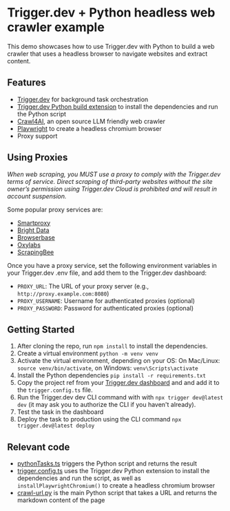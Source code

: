 # Trigger.dev + Python headless web crawler example

This demo showcases how to use Trigger.dev with Python to build a web crawler that uses a headless browser to navigate websites and extract content.

## Features

- [Trigger.dev](https://trigger.dev) for background task orchestration
- [Trigger.dev Python build extension](https://trigger.dev/docs/config/extensions/pythonExtension) to install the dependencies and run the Python script
- [Crawl4AI](https://github.com/unclecode/crawl4ai), an open source LLM friendly web crawler
- [Playwright](https://playwright.dev/) to create a headless chromium browser
- Proxy support

## Using Proxies

_When web scraping, you MUST use a proxy to comply with the Trigger.dev terms of service. Direct scraping of third-party websites without the site owner’s permission using Trigger.dev Cloud is prohibited and will result in account suspension._

Some popular proxy services are:

- [Smartproxy](https://smartproxy.com/)
- [Bright Data](https://brightdata.com/)
- [Browserbase](https://browserbase.com/)
- [Oxylabs](https://oxylabs.io/)
- [ScrapingBee](https://scrapingbee.com/)

Once you have a proxy service, set the following environment variables in your Trigger.dev .env file, and add them to the Trigger.dev dashboard:

- `PROXY_URL`: The URL of your proxy server (e.g., `http://proxy.example.com:8080`)
- `PROXY_USERNAME`: Username for authenticated proxies (optional)
- `PROXY_PASSWORD`: Password for authenticated proxies (optional)

## Getting Started

1. After cloning the repo, run `npm install` to install the dependencies.
2. Create a virtual environment `python -m venv venv`
3. Activate the virtual environment, depending on your OS: On Mac/Linux: `source venv/bin/activate`, on Windows: `venv\Scripts\activate`
4. Install the Python dependencies `pip install -r requirements.txt`
5. Copy the project ref from your [Trigger.dev dashboard](https://cloud.trigger.dev) and and add it to the `trigger.config.ts` file.
6. Run the Trigger.dev dev CLI command with with `npx trigger dev@latest dev` (it may ask you to authorize the CLI if you haven't already).
7. Test the task in the dashboard
8. Deploy the task to production using the CLI command `npx trigger.dev@latest deploy`

## Relevant code

- [pythonTasks.ts](./src/trigger/pythonTasks.ts) triggers the Python script and returns the result
- [trigger.config.ts](./src/trigger/trigger.config.ts) uses the Trigger.dev Python extension to install the dependencies and run the script, as well as `installPlaywrightChromium()` to create a headless chromium browser
- [crawl-url.py](./src/python/crawl-url.py) is the main Python script that takes a URL and returns the markdown content of the page
